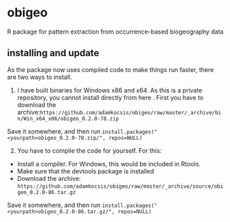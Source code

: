 # obigeo
R package for pattern extraction from occurrence-based biogeography data

## installing and update
As the package now uses compiled code to make things run faster, there are two ways to install.
1. I have built binaries for Windows x86 and x64. As this is a private repository, you cannot install directly from here . First you have to download the archive:``
https://github.com/adamkocsis/obigeo/raw/master/_archive/bin/Win_x64_x86/obigeo_0.2.0-78.zip
``

Save it somewhere, and then run 
`install.packages("<yourpath>obigeo_0.2.0-78.zip/", repos=NULL)`


2. You have to compile the code for yourself. For this:
- Install a compiler. For Windows, this would be included in Rtools.
- Make sure that the devtools package is installed
- Download the archive:
``
https://github.com/adamkocsis/obigeo/raw/master/_archive/source/obigeo_0.2.0-86.tar.gz
``

Save it somewhere, and then run 
`install.packages("<yourpath>obigeo_0.2.0-86.tar.gz/", repos=NULL)`


